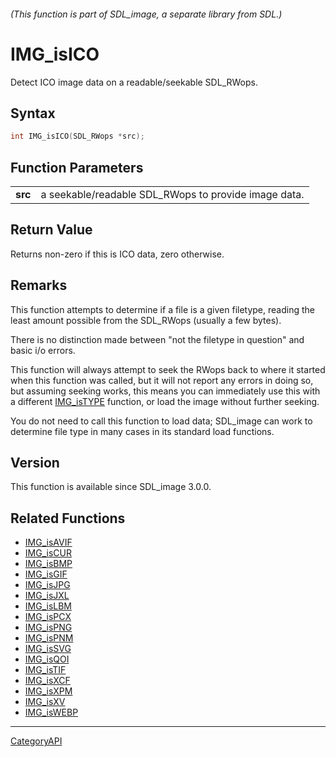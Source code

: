 ###### (This function is part of SDL_image, a separate library from SDL.)
# IMG_isICO

Detect ICO image data on a readable/seekable SDL_RWops.

## Syntax

```c
int IMG_isICO(SDL_RWops *src);

```

## Function Parameters

|             |                                                      |
| ----------- | ---------------------------------------------------- |
| **src**     | a seekable/readable SDL_RWops to provide image data. |

## Return Value

Returns non-zero if this is ICO data, zero otherwise.

## Remarks

This function attempts to determine if a file is a given filetype, reading
the least amount possible from the SDL_RWops (usually a few bytes).

There is no distinction made between "not the filetype in question" and
basic i/o errors.

This function will always attempt to seek the RWops back to where it
started when this function was called, but it will not report any errors in
doing so, but assuming seeking works, this means you can immediately use
this with a different [IMG_isTYPE](IMG_isTYPE.md) function, or load the image
without further seeking.

You do not need to call this function to load data; SDL_image can work to
determine file type in many cases in its standard load functions.

## Version

This function is available since SDL_image 3.0.0.

## Related Functions

* [IMG_isAVIF](IMG_isAVIF.md)
* [IMG_isCUR](IMG_isCUR.md)
* [IMG_isBMP](IMG_isBMP.md)
* [IMG_isGIF](IMG_isGIF.md)
* [IMG_isJPG](IMG_isJPG.md)
* [IMG_isJXL](IMG_isJXL.md)
* [IMG_isLBM](IMG_isLBM.md)
* [IMG_isPCX](IMG_isPCX.md)
* [IMG_isPNG](IMG_isPNG.md)
* [IMG_isPNM](IMG_isPNM.md)
* [IMG_isSVG](IMG_isSVG.md)
* [IMG_isQOI](IMG_isQOI.md)
* [IMG_isTIF](IMG_isTIF.md)
* [IMG_isXCF](IMG_isXCF.md)
* [IMG_isXPM](IMG_isXPM.md)
* [IMG_isXV](IMG_isXV.md)
* [IMG_isWEBP](IMG_isWEBP.md)

----
[CategoryAPI](CategoryAPI.md)
